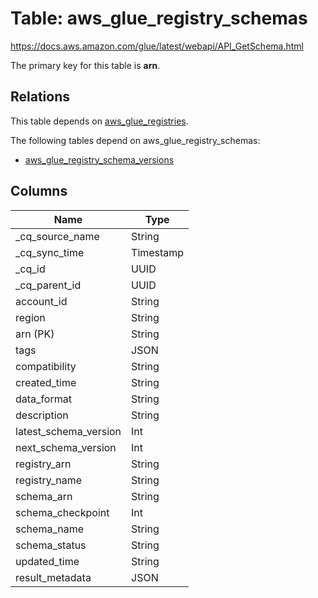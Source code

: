 # Table: aws_glue_registry_schemas

https://docs.aws.amazon.com/glue/latest/webapi/API_GetSchema.html

The primary key for this table is **arn**.

## Relations

This table depends on [aws_glue_registries](aws_glue_registries).

The following tables depend on aws_glue_registry_schemas:
  - [aws_glue_registry_schema_versions](aws_glue_registry_schema_versions)

## Columns

| Name          | Type          |
| ------------- | ------------- |
|_cq_source_name|String|
|_cq_sync_time|Timestamp|
|_cq_id|UUID|
|_cq_parent_id|UUID|
|account_id|String|
|region|String|
|arn (PK)|String|
|tags|JSON|
|compatibility|String|
|created_time|String|
|data_format|String|
|description|String|
|latest_schema_version|Int|
|next_schema_version|Int|
|registry_arn|String|
|registry_name|String|
|schema_arn|String|
|schema_checkpoint|Int|
|schema_name|String|
|schema_status|String|
|updated_time|String|
|result_metadata|JSON|